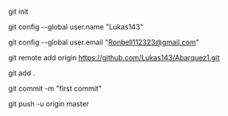  git init 

 
 git config --global user.name "Lukas143" 


 
 git config --global user.email "Ronbell112323@gmail.com" 

 
 git remote add origin https://github.com/Lukas143/Abarquez1.git 

 
 git add . 

git commit -m "first commit"
 
 git push -u origin master 
